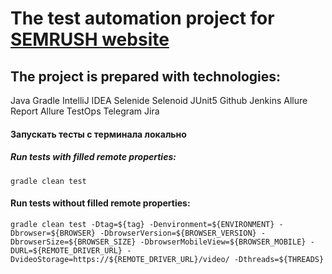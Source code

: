 # The test automation project for [SEMRUSH website](https://ru.semrush.com/)
## The project is prepared with technologies:
Java Gradle IntelliJ IDEA Selenide Selenoid JUnit5 Github Jenkins Allure Report Allure TestOps Telegram Jira
#### Запускать тесты с терминала локально
##### Run tests with filled remote properties:
`gradle clean test`
#### Run tests without filled remote properties:
`gradle clean
test
-Dtag=${tag}
-Denvironment=${ENVIRONMENT}
-Dbrowser=${BROWSER}
-DbrowserVersion=${BROWSER_VERSION}
-DbrowserSize=${BROWSER_SIZE}
-DbrowserMobileView=${BROWSER_MOBILE}
-DURL=${REMOTE_DRIVER_URL}
-DvideoStorage=https://${REMOTE_DRIVER_URL}/video/
-Dthreads=${THREADS}`


